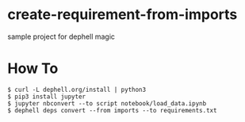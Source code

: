 # create-requirement-from-imports
sample project for dephell magic

# How To

```
$ curl -L dephell.org/install | python3
$ pip3 install jupyter
$ jupyter nbconvert --to script notebook/load_data.ipynb
$ dephell deps convert --from imports --to requirements.txt
```

